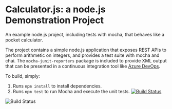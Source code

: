 Calculator.js: a node.js Demonstration Project
==============================================
An example node.js project, including tests with mocha, that behaves like
a pocket calculator.

The project contains a simple node.js application that exposes REST APIs
to perform arithmetic on integers, and provides a test suite with mocha
and chai.  The `mocha-junit-reporters` package is included to provide XML
output that can be presented in a continuous integration tool like
[Azure DevOps](https://azure.com/devops).

To build, simply:

1. Runs `npm install` to install dependencies.
2. Runs `npm test` to run Mocha and execute the unit tests.
[![Build Status](https://dev.azure.com/artborecki20548/Integrating%20External%20Source%20Control%20with%20Azure%20Pipelines/_apis/build/status/aborecki.calculator%20(1)?branchName=master)](https://dev.azure.com/artborecki20548/Integrating%20External%20Source%20Control%20with%20Azure%20Pipelines/_build/latest?definitionId=7&branchName=master)

![Build Status](https://dev.azure.com/artborecki20548/Integrating%20External%20Source%20Control%20with%20Azure%20Pipelines/_apis/build/status/aborecki.calculator%20(1)?branchName=master)
